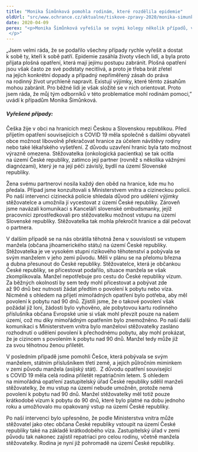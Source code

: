 ```yaml
---
title: "Monika Šimůnková pomohla rodinám, které rozdělila epidemie"
oldUrl: "src/www.ochrance.cz/aktualne/tiskove-zpravy-2020/monika-simunkova-pomohla-rodinam-ktere-rozdelila-epidemie"
date: 2020-04-09
perex: "<p>Monika Šimůnková vyřešila se svými kolegy několik případů, ve kterých přijatá protikrizová opatření rozdělila rodiny. Jednalo se o případy, kdy manželské páry pocházely z rozdílných zemí, a hrozilo, že je uzavřené hranice od sebe oddělí. V jednom případě se to týkalo těhotné ženy, v druhém manželů s půlročním dítětem a v tom posledním vážně nemocných partnerů, kteří spolu žijí v obci na hranici Česka a Slovenska. Ve všech třech případech se zástupkyni ombudsmana podařilo rychle zjednat nápravu. Za vstřícnost v řešení těchto případů děkujeme odboru azylové a migrační politiky Ministerstva vnitra, cizinecké policii a Ministerstvu zahraničí.  </p>"
---
```


<!-- imported from the old website -->

<p>„Jsem velmi ráda, že se podařilo všechny případy rychle vyřešit a dostat k sobě ty, kteří k sobě patří. Epidemie zasáhla životy všech lidí, a byla proto přijata plošná opatření, která mají jejímu postupu zabránit. Plošná opatření jsou však často ze své podstaty necitlivá, a proto je třeba brát zřetel na jejich konkrétní dopady a případný nepřiměřený zásah do práva na rodinný život urychleně napravit. Existují výjimky, které těmto zásahům mohou zabránit. Pro běžné lidi je však složité se v nich orientovat. Proto jsem ráda, že můj tým odborníků v této problematice mohl rodinám pomoci,” uvádí k případům Monika Šimůnková.</p><h5>Vyřešené případy:</h5><p>Češka žije v obci na hranicích mezi Českou a Slovenskou republikou. Před přijetím opatření souvisejících s COVID 19 měla společně s dalšími obyvateli obce možnost libovolně překračovat hranice za účelem návštěvy rodiny nebo také lékařského vyšetření. Z důvodu uzavření hranic byla tato možnost výrazně omezena. Stěžovatelka (onkologická pacientka) se tak ocitla na území České republiky, zatímco její partner (rovněž s několika vážnými diagnózami), který je na její péči závislý, bydlí na území Slovenské republiky. </p><p>Žena svému partnerovi nosila každý den oběd na hranice, kde mu ho předala. Případ jsme konzultovali s Ministerstvem vnitra a cizineckou policií. Po naší intervenci cizinecká policie shledala důvod pro udělení výjimky stěžovatelce a umožnila jí vycestovat z území České republiky. Zároveň jsme navázali komunikaci s Kanceláří slovenské ombudsmanky, jejíž pracovníci zprostředkovali pro stěžovatelku možnost vstupu na území Slovenské republiky. Stěžovatelka tak mohla překročit hranice a dál pečovat o partnera. </p><p>V dalším případě se na nás obrátila těhotná žena v souvislosti se vstupem manžela (občana jihoamerického státu) na území České republiky.  Stěžovatelka je ve vysokém stupni rizikového těhotenství a pobývala se svým manželem v jeho zemi původu. Měli v plánu se na přelomu března a dubna přesunout do České republiky. Stěžovatelce, která je občankou České republiky, se přicestovat podařilo, situace manžela se však zkomplikovala. Manžel nepotřebuje pro cestu do České republiky vízum.  Za běžných okolností by sem tedy mohl přicestovat a pobývat zde až 90 dnů bez nutnosti žádat předtím o povolení k pobytu nebo víza. Nicméně s ohledem na přijetí mimořádných opatření bylo potřeba, aby měl povolení k pobytu nad 90 dnů. Zjistili jsme, že o takové povolení však požádal již loni, žádosti bylo vyhověno, ale pobytovou kartu rodinného příslušníka občana Evropské unie si však mohl převzít pouze na našem území, což mu díky mimořádným opatřením bylo znemožněno. Po naší další komunikaci s Ministerstvem vnitra bylo manželovi stěžovatelky zasláno rozhodnutí o udělení povolení k přechodnému pobytu, aby mohl prokázat, že je cizincem s povolením k pobytu nad 90 dnů. Manžel tedy může již za svou těhotnou ženou přiletět. </p><p>V posledním případě jsme pomohli Češce, která pobývala se svým manželem, státním příslušníkem třetí země, a jejich půlročním miminkem v zemi původu manžela (asijský stát).  Z důvodu opatření související s COVID 19 měla celá rodina přiletět repatriačním letem. S ohledem na mimořádná opatření zastupitelský úřad České republiky sdělil manželi stěžovatelky, že mu vstup na území nebude umožněn, protože nemá povolení k pobytu nad 90 dnů. Manžel stěžovatelky měl totiž pouze krátkodobé vízum k pobytu do 90 dnů, které bylo platné na dobu jednoho roku a umožňovalo mu opakovaný vstup na území České republiky. </p><p>Po naší intervenci bylo upřesněno, že podle Ministerstva vnitra může stěžovatel jako otec občana České republiky vstoupit na území České republiky také na základě krátkodobého víza. Zastupitelský úřad v zemi původu tak nakonec zajistil repatriaci pro celou rodinu, včetně manžela stěžovatelky. Rodina je nyní již pohromadě na území České republiky.  </p>

